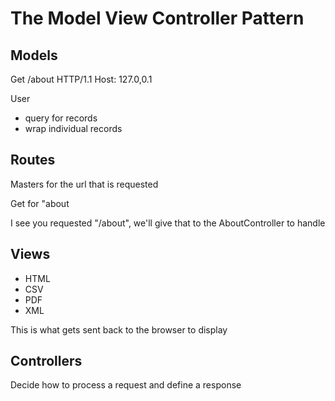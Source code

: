 # The Model View Controller Pattern

## Models

Get /about HTTP/1.1
Host: 127.0,0.1

User 
* query for records
* wrap individual records

## Routes
Masters for the url that is requested

Get for "about

I see you requested "/about", we'll give that to the AboutController to handle
## Views
* HTML
* CSV
* PDF
* XML

This is what gets sent back to the browser to display

## Controllers 
Decide how to process a request and define a response